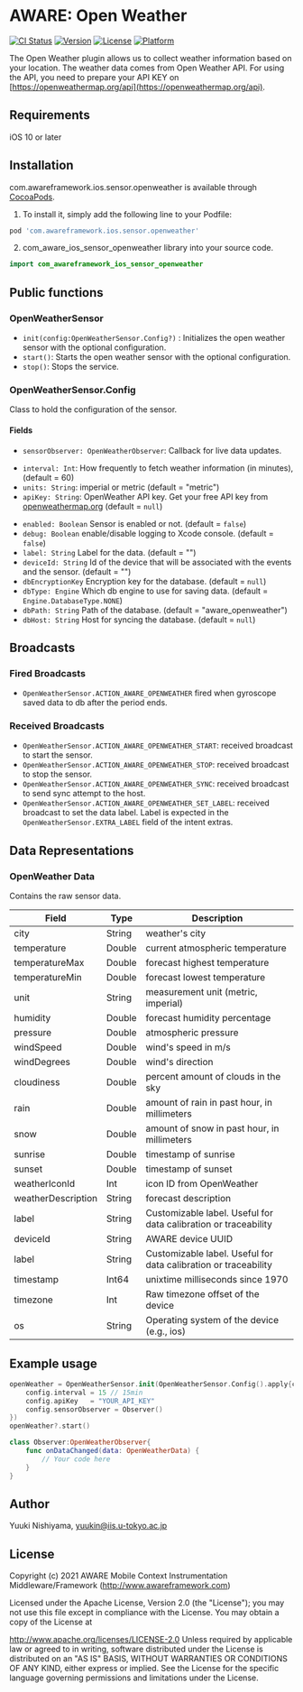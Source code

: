 # AWARE: Open Weather

[![CI Status](https://img.shields.io/travis/awareframework/com.awareframework.ios.sensor.openweather.svg?style=flat)](https://travis-ci.org/awareframework/com.awareframework.ios.sensor.openweather)
[![Version](https://img.shields.io/cocoapods/v/com.awareframework.ios.sensor.openweather.svg?style=flat)](https://cocoapods.org/pods/com.awareframework.ios.sensor.openweather)
[![License](https://img.shields.io/cocoapods/l/com.awareframework.ios.sensor.openweather.svg?style=flat)](https://cocoapods.org/pods/com.awareframework.ios.sensor.openweather)
[![Platform](https://img.shields.io/cocoapods/p/com.awareframework.ios.sensor.openweather.svg?style=flat)](https://cocoapods.org/pods/com.awareframework.ios.sensor.openweather)

The Open Weather plugin allows us to collect weather information based on your location. The weather data comes from Open Weather API. For using the API, you need to prepare your API KEY on [https://openweathermap.org/api](https://openweathermap.org/api).

## Requirements
iOS 10 or later

## Installation
com.awareframework.ios.sensor.openweather is available through [CocoaPods](https://cocoapods.org). 

1. To install it, simply add the following line to your Podfile:
```ruby
pod 'com.awareframework.ios.sensor.openweather'
```

2. com_aware_ios_sensor_openweather  library into your source code.
```swift
import com_awareframework_ios_sensor_openweather
```

## Public functions

### OpenWeatherSensor

+ `init(config:OpenWeatherSensor.Config?)` : Initializes the open weather sensor with the optional configuration.
+ `start()`: Starts the open weather sensor with the optional configuration.
+ `stop()`: Stops the service.

### OpenWeatherSensor.Config

Class to hold the configuration of the sensor.

#### Fields
+ `sensorObserver: OpenWeatherObserver`: Callback for live data updates.
* `interval: Int`: How frequently to fetch weather information (in minutes), (default = 60)
* `units: String`: imperial or metric (default = "metric")
* `apiKey: String`: OpenWeather API key. Get your free API key from [openweathermap.org](https://openweathermap.org/api) (default = `null`)
+ `enabled: Boolean` Sensor is enabled or not. (default = `false`)
+ `debug: Boolean` enable/disable logging to Xcode console. (default = `false`)
+ `label: String` Label for the data. (default = "")
+ `deviceId: String` Id of the device that will be associated with the events and the sensor. (default = "")
+ `dbEncryptionKey` Encryption key for the database. (default = `null`)
+ `dbType: Engine` Which db engine to use for saving data. (default = `Engine.DatabaseType.NONE`)
+ `dbPath: String` Path of the database. (default = "aware_openweather")
+ `dbHost: String` Host for syncing the database. (default = `null`)

## Broadcasts

### Fired Broadcasts

+ `OpenWeatherSensor.ACTION_AWARE_OPENWEATHER` fired when gyroscope saved data to db after the period ends.

### Received Broadcasts

+ `OpenWeatherSensor.ACTION_AWARE_OPENWEATHER_START`: received broadcast to start the sensor.
+ `OpenWeatherSensor.ACTION_AWARE_OPENWEATHER_STOP`: received broadcast to stop the sensor.
+ `OpenWeatherSensor.ACTION_AWARE_OPENWEATHER_SYNC`: received broadcast to send sync attempt to the host.
+ `OpenWeatherSensor.ACTION_AWARE_OPENWEATHER_SET_LABEL`: received broadcast to set the data label. Label is expected in the `OpenWeatherSensor.EXTRA_LABEL` field of the intent extras.

## Data Representations

### OpenWeather Data

Contains the raw sensor data.

|Field | Type | Description|
|----- | ---- | -----------|
|city           | String | weather's city                       |
|temperature	| Double | current atmospheric temperature      |
|temperatureMax | Double | forecast highest temperature         |
|temperatureMin | Double | forecast lowest temperature          |
|unit           | String | measurement unit (metric, imperial)  |
|humidity       | Double | forecast humidity percentage         |
|pressure       | Double | atmospheric pressure                 |
|windSpeed      | Double | wind's speed in m/s                  |
|windDegrees    | Double | wind's direction                     |
|cloudiness     | Double | percent amount of clouds in the sky  |
|rain           | Double | amount of rain in past hour, in millimeters |
|snow           | Double | amount of snow in past hour, in millimeters |
|sunrise        | Double | timestamp of sunrise                 |
|sunset         | Double | timestamp of sunset                  |
|weatherIconId  | Int    | icon ID from OpenWeather             |
|weatherDescription | String | forecast description             |
| label     | String | Customizable label. Useful for data calibration or traceability |
| deviceId  | String | AWARE device UUID                                               |
| label     | String | Customizable label. Useful for data calibration or traceability |
| timestamp | Int64   | unixtime milliseconds since 1970         |
| timezone  | Int    | Raw timezone offset of the device         |
| os        | String | Operating system of the device (e.g., ios)|


## Example usage
```swift
openWeather = OpenWeatherSensor.init(OpenWeatherSensor.Config().apply{config in
    config.interval = 15 // 15min
    config.apiKey   = "YOUR_API_KEY"
    config.sensorObserver = Observer()
})
openWeather?.start()
```

```swift
class Observer:OpenWeatherObserver{
    func onDataChanged(data: OpenWeatherData) {
        // Your code here
    }
}
```

## Author

Yuuki Nishiyama, yuukin@iis.u-tokyo.ac.jp

## License

Copyright (c) 2021 AWARE Mobile Context Instrumentation Middleware/Framework (http://www.awareframework.com)

Licensed under the Apache License, Version 2.0 (the "License"); you may not use this file except in compliance with the License. You may obtain a copy of the License at

http://www.apache.org/licenses/LICENSE-2.0 Unless required by applicable law or agreed to in writing, software distributed under the License is distributed on an "AS IS" BASIS, WITHOUT WARRANTIES OR CONDITIONS OF ANY KIND, either express or implied. See the License for the specific language governing permissions and limitations under the License.

